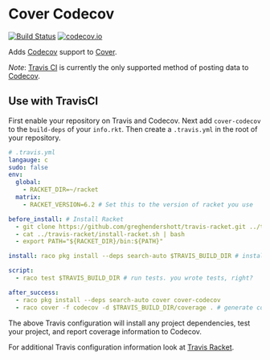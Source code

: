 # Cover Codecov

[![Build Status](https://travis-ci.org/codecov/codecov-racket.svg?branch=master)](https://travis-ci.org/codecov/codecov-racket)
[![codecov.io](https://codecov.io/github/codecov/codecov-racket/coverage.svg?branch=master)](https://codecov.io/github/codecov/codecov-racket?branch=master)

Adds [Codecov](https://codecov.io/) support to [Cover](https://github.com/florence/cover).

_Note_: [Travis CI](https://travis-ci.org/) is currently the only supported method of posting data to [Codecov](https://codecov.io/).

## Use with TravisCI
First enable your repository on Travis and Codecov.
Next add `cover-codecov` to the `build-deps` of your `info.rkt`.
Then create a `.travis.yml` in the root of your repository.

```yml
# .travis.yml
langauge: c
sudo: false
env:
  global:
    - RACKET_DIR=~/racket
  matrix:
    - RACKET_VERSION=6.2 # Set this to the version of racket you use

before_install: # Install Racket
  - git clone https://github.com/greghendershott/travis-racket.git ../travis-racket
  - cat ../travis-racket/install-racket.sh | bash
  - export PATH="${RACKET_DIR}/bin:${PATH}"

install: raco pkg install --deps search-auto $TRAVIS_BUILD_DIR # install dependencies

script:
  - raco test $TRAVIS_BUILD_DIR # run tests. you wrote tests, right?

after_success:
  - raco pkg install --deps search-auto cover cover-codecov
  - raco cover -f codecov -d $TRAVIS_BUILD_DIR/coverage . # generate coverage information for coveralls
```
The above Travis configuration will install any project dependencies, test your project, and report coverage information to Codecov.

For additional Travis configuration information look at [Travis Racket](https://github.com/greghendershott/travis-racket).
